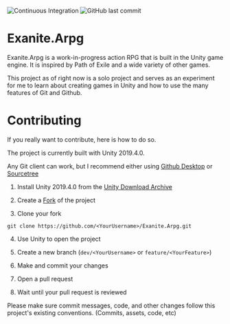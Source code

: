 ![Continuous Integration](https://github.com/Exanite/Exanite.Arpg/workflows/Continuous%20Integration/badge.svg?branch=master)
![GitHub last commit](https://img.shields.io/github/last-commit/Exanite/Exanite.Arpg)

# Exanite.Arpg

Exanite.Arpg is a work-in-progress action RPG that is built in the Unity game engine. It is inspired by Path of Exile and a wide variety of other games.

This project as of right now is a solo project and serves as an experiment for me to learn about creating games in Unity and how to use the many features of Git and Github.

# Contributing

If you really want to contribute, here is how to do so.

The project is currently built with Unity 2019.4.0.

Any Git client can work, but I recommend either using [Github Desktop](https://desktop.github.com/) or [Sourcetree](https://www.sourcetreeapp.com/)

1. Install Unity 2019.4.0 from the [Unity Download Archive](https://unity3d.com/get-unity/download/archive)

2. Create a [Fork](https://github.com/Exanite/Exanite.Arpg/fork) of the project

3. Clone your fork
```
git clone https://github.com/<YourUsername>/Exanite.Arpg.git
```
4. Use Unity to open the project

5. Create a new branch (`dev/<YourUsername>` or `feature/<YourFeature>`)

6. Make and commit your changes

7. Open a pull request

8. Wait until your pull request is reviewed

Please make sure commit messages, code, and other changes follow this project's existing conventions. (Commits, assets, code, etc)
